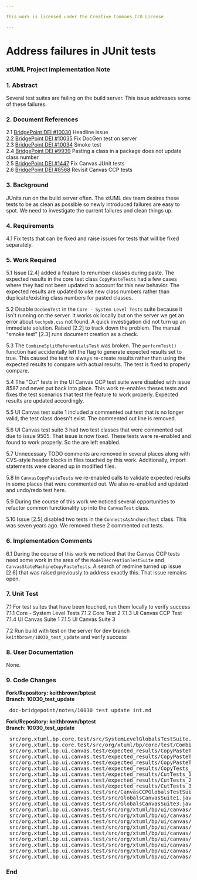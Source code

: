 ```yaml
---

This work is licensed under the Creative Commons CC0 License

---
```


# Address failures in JUnit tests
### xtUML Project Implementation Note


### 1. Abstract

Several test suites are failing on the build server.  This issue addresses some of these failures.

### 2. Document References

<a id="2.1"></a>2.1 [BridgePoint DEI #10030](https://support.onefact.net/issues/10030) Headline issue    
<a id="2.2"></a>2.2 [BridgePoint DEI #10035](https://support.onefact.net/issues/10035) Fix DocGen test on server    
<a id="2.3"></a>2.3 [BridgePoint DEI #10034](https://support.onefact.net/issues/10034) Smoke test      
<a id="2.4"></a>2.4 [BridgePoint DEI #9939](https://support.onefact.net/issues/9939) Pasting a class in a package does not update class number        
<a id="2.5"></a>2.5 [BridgePoint DEI #1447](https://support.onefact.net/issues/1447) Fix Canvas JUnit tests        
<a id="2.6"></a>2.6 [BridgePoint DEI #8568](https://support.onefact.net/issues/8568) Revisit Canvas CCP tests   

### 3. Background

JUnits run on the build server often.  The xtUML dev team desires these tests to be as clean
as possible so newly introduced failures are easy to spot.  We need to investigate the current 
failures and clean things up.  

### 4. Requirements

4.1 Fix tests that can be fixed and raise issues for tests that will be fixed separately.    

### 5. Work Required

5.1  Issue [2.4] added a feature to renumber classes during paste.  The expected results in the core test class
`CopyPasteTests` had a few cases where they had not been updated to account for this new behavior.  The expected 
results are updated to use new class numbers rather than duplicate/existing class numbers for pasted classes.    

5.2  Disable `DocGenTest` in the `Core - System Level Tests` suite because it isn't running on the server.  It 
works ok locally but on the server we get an error about `techpub.css` not found.  A quick investigation did 
not turn up an immediate solution.  Raised [2.2] to track down the problem.  The manual "smoke test" [2.3] runs 
document creation as a check.   

5.3  The `CombineSplitReferentialsTest` was broken.  The `performTest()` function had accidentally left the flag
to generate expected results set to true.  This caused the test to always re-create results rather than using the 
expected results to compare with actual results.  The test is fixed to properly compare.  

5.4  The "Cut" tests in the UI Canvas CCP test suite were disabled with issue 8587 and never put back into
place.  This work re-enables theses tests and fixes the test scenarios that test the feature to work properly.  Expected
results are updated accordingly.  

5.5  UI Canvas test suite 1 included a commented out test that is no longer valid, the test class doesn't exist.  The
commented out line is removed.  

5.6  UI Canvas test suite 3 had two test classes that were commented out due to issue 9505.  That issue is now 
fixed.  These tests were re-enabled  and found to work properly.  So the are left enabled.  

5.7  Unnecessary TODO comments are removed in several places along with CVS-style header blocks in files touched 
by this work. Additionally, import statements were cleaned up in modified files.   

5.8  In `CanvasCopyPasteTests` we re-enabled calls to validate expected results in some places that were commented out.  We
also re-enabled and updated and undo/redo test here.  

5.9  During the course of this work we noticed several opportunities to refactor common functionality up into the
`CanvasTest` class.  

5.10  Issue [2.5] disabled two tests in the `ConnectsAsAnchorsTest` class.  This was seven years ago.  We removed 
these 2 commented out tests.  

### 6. Implementation Comments

6.1  During the course of this work we noticed that the Canvas CCP tests need some work in the area of the
`ModelRecreationTestSuite` and `CanvasStateMachineCopyPasteTests`.  A search of redmine turned up issue [2.6] that
was raised previously to address exactly this.  That issue remains open.     

### 7. Unit Test

7.1  For test suites that have been touched, run them locally to verify success  
7.1.1  Core - System Level Tests 
7.1.2  Core Test 2
7.1.3  UI Canvas CCP Test
7.1.4  UI Canvas Suite 1
7.1.5  UI Canvas Suite 3

7.2  Run build with test on the server for dev branch `keithbrown/10030_test_update` and verify success    

### 8. User Documentation

None.  

### 9. Code Changes

__Fork/Repository: keithbrown/bptest__     
__Branch: 10030_test_update__   

<pre>
 doc-bridgepoint/notes/10030_test_update_int.md
</pre>

__Fork/Repository: keithbrown/bptest__     
__Branch: 10030_test_update__   

<pre>
 src/org.xtuml.bp.core.test/src/SystemLevelGlobalsTestSuite.java
 src/org.xtuml.bp.core.test/src/org/xtuml/bp/core/test/CombineSplitReferentialsTestGenerics.java
 src/org.xtuml.bp.ui.canvas.test/expected_results/CopyPasteTests_3/CopyPasteTests_3-112
 src/org.xtuml.bp.ui.canvas.test/expected_results/CopyPasteTests_4/CopyPasteTests_4-112
 src/org.xtuml.bp.ui.canvas.test/expected_results/CopyPasteTests_5/CopyPasteTests_5-112
 src/org.xtuml.bp.ui.canvas.test/expected_results/CopyTests_1/CopyTests_1-112
 src/org.xtuml.bp.ui.canvas.test/expected_results/CutTests_1/CutTests_1-112
 src/org.xtuml.bp.ui.canvas.test/expected_results/CutTests_2/CutTests_2-112
 src/org.xtuml.bp.ui.canvas.test/expected_results/CutTests_3/CutTests_3-112
 src/org.xtuml.bp.ui.canvas.test/src/CanvasCCPGlobalsTestSuite.java
 src/org.xtuml.bp.ui.canvas.test/src/GlobalsCanvasSuite1.java
 src/org.xtuml.bp.ui.canvas.test/src/GlobalsCanvasSuite3.java
 src/org.xtuml.bp.ui.canvas.test/src/org/xtuml/bp/ui/canvas/test/CanvasCCPGlobalsTest.java
 src/org.xtuml.bp.ui.canvas.test/src/org/xtuml/bp/ui/canvas/test/CanvasCopyPasteTests.java
 src/org.xtuml.bp.ui.canvas.test/src/org/xtuml/bp/ui/canvas/test/CanvasCopyTests.java
 src/org.xtuml.bp.ui.canvas.test/src/org/xtuml/bp/ui/canvas/test/CanvasCutTests.java
 src/org.xtuml.bp.ui.canvas.test/src/org/xtuml/bp/ui/canvas/test/CanvasTest.java
 src/org.xtuml.bp.ui.canvas.test/src/org/xtuml/bp/ui/canvas/test/ConnectorsAsAnchorsTest.java
 src/org.xtuml.bp.ui.canvas.test/src/org/xtuml/bp/ui/canvas/test/GlobalsCanvasTestSuite1.java
 src/org.xtuml.bp.ui.canvas.test/src/org/xtuml/bp/ui/canvas/test/GlobalsCanvasTestSuite2.java
 src/org.xtuml.bp.ui.canvas.test/src/org/xtuml/bp/ui/canvas/test/ModelRecreationTests.java
</pre>

### End

